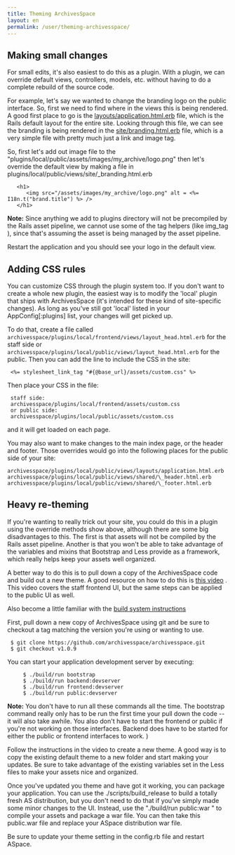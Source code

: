 ```yaml
---
title: Theming ArchivesSpace
layout: en
permalink: /user/theming-archivesspace/
---
```

## Making small changes

For small edits, it's also  easiest to do this as a plugin. With a plugin,
we can override default views, controllers, models, etc. without having to do a
complete rebuild of the source code.

For example, let's say we wanted to change the branding logo on the public
interface. So, first we need to find where in the views this is being rendered.
A good first place to go is the
[layouts/application.html.erb](https://github.com/archivesspace/archivesspace/blob/master/public/app/views/layouts/application.html.erb)
file, which is the Rails default layout for the entire site. Looking through
this file, we can see the branding is being rendered in the
[site/branding.html.erb](https://github.com/archivesspace/archivesspace/blob/master/public/app/views/site/_branding.html.erb)
file, which is a very simple file with pretty much just a link and image tag.

So, first let's add out image file to the "plugins/local/public/assets/images/my_archive/logo.png"
then let's override the default view by making a file in
plugins/local/public/views/site/\_branding.html.erb

	   <h1>                                                                            
	      <img src="/assets/images/my_archive/logo.png" alt = <%= I18n.t("brand.title") %> />                                                            
	   </h1>                                                                           


**Note:** Since anything we add to plugins directory will not be precompiled by
the Rails asset pipeline, we cannot use some of the tag helpers
(like img_tag ), since that's assuming the asset is being managed by the
asset pipeline.

Restart the application and you should see your logo in the default view.

## Adding CSS rules

You can customize CSS through the plugin system too. If you don't want to create
a whole new plugin, the easiest way is to modify the 'local' plugin that ships
with ArchivesSpace (it's intended for these kind of site-specific changes). As
long as you've still got 'local' listed in your AppConfig[:plugins] list, your
changes will get picked up.

To do that, create a file called
`archivesspace/plugins/local/frontend/views/layout_head.html.erb` for the staff
side or `archivesspace/plugins/local/public/views/layout_head.html.erb` for the
public. Then you can add the line to include the CSS in the site:

     <%= stylesheet_link_tag "#{@base_url}/assets/custom.css" %>

Then place your CSS in the file:

     staff side:
     archivesspace/plugins/local/frontend/assets/custom.css
     or public side:
     archivesspace/plugins/local/public/assets/custom.css

and it will get loaded on each page.

You may also want to make changes to the main index page, or the header and
footer. Those overrides would go into the following places for the public side
of your site:

    archivesspace/plugins/local/public/views/layouts/application.html.erb
    archivesspace/plugins/local/public/views/shared/\_header.html.erb
    archivesspace/plugins/local/public/views/shared/\_footer.html.erb

## Heavy re-theming

If you're wanting to really trick out your site, you could do this in a plugin
using the override methods show above, although there are some big disadvantages
to this. The first is that assets will not be compiled by the Rails asset
pipeline. Another is that you won't be able to take advantage of the variables
and mixins that Bootstrap and Less provide as a framework, which really helps
keep your assets well organized.

A better way to do this is to pull down a copy of the ArchivesSpace code and
build out a new theme. A good resource on how to do this is
[this video](https://www.youtube.com/watch?v=Uny736mZVnk) .
This video covers the staff frontend UI, but the same steps can be applied to
the public UI as well.

Also become a little familiar with the
[build system instructions ](http://archivesspace.github.io/archivesspace/user/archivesspace-build-system/)


First, pull down a new copy of ArchivesSpace using git and be sure to checkout
a tag matching the version you're using or wanting to use.

     $ git clone https://github.com/archivesspace/archivesspace.git
     $ git checkout v1.0.9

You can start your application development server by executing:

	     $ ./build/run bootstrap
	     $ ./build/run backend:devserver
	     $ ./build/run frontend:devserver
	     $ ./build/run public:devserver

**Note:** You don't have to run all these commands all the time. The bootstrap
command really only has to be run the first time your pull down the code --
it will also take awhile.  You also don't have to start the frontend or public
if you're not working on those interfaces. Backend does have to be started for
either the public or frontend interfaces to work. )


Follow the instructions in the video to create a new theme. A good way is to copy the existing default theme to a new folder and start making your updates. Be sure to take advantage of the existing variables set in the Less files to make your assets nice and organized.

Once you've updated you theme and have got it working, you can package your application. You can use the ./scripts/build_release to build a totally fresh AS distribution, but you don't need to do that if you've simply made some minor changes to the UI. Instead, use the "./build/run public:war " to compile your assets and package a war file. You can then take this public.war file and replace your ASpace distribution war file.

Be sure to update your theme setting in the config.rb file and restart ASpace.

